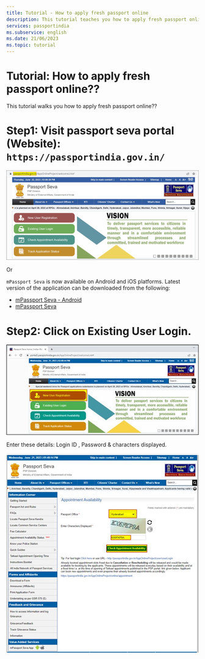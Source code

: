 ```yaml
---
title: Tutorial - How to apply fresh passport online
description: This tutorial teaches you how to apply fresh passport online
services: passportindia
ms.subservice: english
ms.date: 21/06/2023
ms.topic: tutorial 
---
```


# Tutorial: How to apply fresh passport online??

This tutorial walks you how to apply fresh passport online??

# **Step1:** Visit passport seva portal (Website): `https://passportindia.gov.in/`

![image](https://github.com/CHEPRAVLOGS/passportindia/blob/main/articles/English/Media/New%20User%20Registration/Picture0.jpg)

Or 

`mPassport Seva` is now available on Android and iOS platforms. Latest version of the application can be downloaded from the following:
* [mPassport Seva - Android](https://play.google.com/store/apps/details?id=gov.mea.psp)
* [mPassport Seva](https://apps.apple.com/us/app/mpassport-seva/id723492146?ls=1)

# **Step2:** Click on Existing User Login.

![image](https://github.com/CHEPRAVLOGS/passportindia/blob/main/articles/English/Media/New%20User%20Registration/Picture1.jpg)

Enter these details: Login ID , Password & characters displayed.  

![image](https://github.com/CHEPRAVLOGS/passportindia/blob/main/articles/English/Media/New%20User%20Registration/Picture2.jpg)
